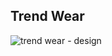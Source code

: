 ## Trend Wear

![trend wear - design](https://github.com/user-attachments/assets/89d11281-122f-41e7-90a1-5de8f35dc1b3)
